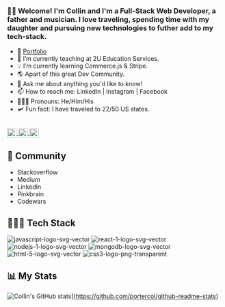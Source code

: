 ### 👋🏻 Welcome! I'm Collin and I'm a Full-Stack Web Developer, a father and musician. I love traveling, spending time with my daughter and pursuing new technologies to futher add to my tech-stack.

- 📝 [Portfolio](http://cporter.herokuapp.com/)
- 🔭 I’m currently teaching at 2U Education Services.
- 💡 I’m currently learning Commerce.js & Stripe.
- 🌎 Apart of this great Dev Community. 
- 💬 Ask me about anything you'd like to know!
- 📫 How to reach me: LinkedIn | Instagram | Facebook
- 👱🏼‍♂️ Pronouns: He/Him/His
- 🛩 Fun fact: I have traveled to 22/50 US states.

<br/>

<a href="https://www.linkedin.com/in/collin-porter-7b65311a8/">
<img style="color:white;" align="center" alt="Collin Porter" width="22px" src="https://cdn.jsdelivr.net/npm/simple-icons@v3/icons/linkedin.svg" />
</a>
<a href="https://www.instagram.com/thewalsterofficial/">
<img align="center" alt="Collin Porter" width="22px" src="https://cdn.jsdelivr.net/npm/simple-icons@v3/icons/instagram.svg" />
</a>
<a href="https://www.facebook.com/portercol/">
<img align="center" alt="Collin Porter | Facebook" width="22px" src="https://cdn.jsdelivr.net/npm/simple-icons@v3/icons/youtube.svg" />
</a>

## 👥 Community
- Stackoverflow
- Medium
- LinkedIn
- Pinkbrain
- Codewars

## 👨🏼‍💻 Tech Stack
![javascript-logo-svg-vector](https://user-images.githubusercontent.com/65620655/163901564-87cea06a-20af-428f-835e-871cfaa0e37a.svg)
![react-1-logo-svg-vector](https://user-images.githubusercontent.com/65620655/163901590-046a6b5b-63d6-40a2-bf56-04bda0dd7618.svg)
![nodejs-1-logo-svg-vector](https://user-images.githubusercontent.com/65620655/163901631-e3b85662-308c-4bf5-a048-585acefc5330.svg)
![mongodb-logo-svg-vector](https://user-images.githubusercontent.com/65620655/163901641-e13b93fd-cc31-4f21-b9e7-3e7fdc65d370.svg)
![html-5-logo-svg-vector](https://user-images.githubusercontent.com/65620655/163901670-8d4a0632-0713-46f2-b974-d89c252589aa.svg)
![css3-logo-png-transparent](https://user-images.githubusercontent.com/65620655/163903089-dea63f68-8764-4f84-8fcb-4e2e5b9c471e.png)

<!--- <code><img height="20" src=""></code>
<code><img height="20" src=""></code>
<code><img height="20" src=""></code>
<code><img height="20" src=""></code>
<code><img height="20" src=""></code> --->

## 📊 My Stats
![Collin's GitHub stats](https://github-readme-stats.vercel.app/api?username=portercol)](https://github.com/portercol/github-readme-stats)
